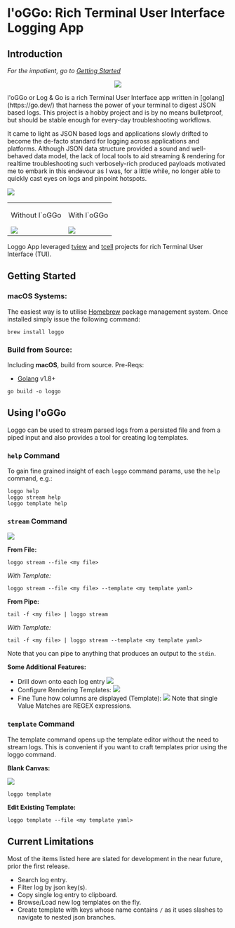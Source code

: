 # l'oGGo: Rich Terminal User Interface Logging App

## Introduction

*For the impatient, go to [Getting Started](#getting-started)*
<p align="center">
<img src="img/loggo_sm.png">
</p>
l'oGGo or Log & Go is a rich Terminal User Interface app written in [golang](https://go.dev/) that harness the
power of your terminal to digest JSON based logs. This project is a hobby project
and is by no means bulletproof, but should be stable enough for every-day
troubleshooting workflows.

It came to light as JSON based logs and applications slowly drifted 
to become the de-facto standard for logging across applications and platforms. Although JSON data
structure provided a sound and well-behaved data model, the lack of local tools
to aid streaming & rendering for realtime troubleshooting such verbosely-rich 
produced payloads motivated me to embark in this endevour as I was, for a little
while, no longer able to quickly cast eyes on logs and pinpoint hotspots.

<img src="img/compare.png">
<table>
<tr>
<td>
<p>Without l`oGGo</p>
<img src="mov/term.gif">
</td>
<td>
<p>With l`oGGo</p>
<img src="mov/loggo.gif">
</td>
</tr>
</table>

Loggo App leveraged [tview](https://github.com/rivo/tview/) and [tcell](https://github.com/gdamore/tcell) projects for rich Terminal User 
Interface (TUI).

## Getting Started

### macOS Systems:
The easiest way is to utilise [Homebrew](https://brew.sh/) package management system. Once 
installed simply issue the following command:

````
brew install loggo
````

### Build from Source:
Including **macOS**, build from source. 
Pre-Reqs:
- [Golang](https://go.dev/) v1.8+

````
go build -o loggo
````

## Using l'oGGo

Loggo can be used to stream parsed logs from a persisted file and from a 
piped input and also provides a tool for creating log templates.

### `help` Command

To gain fine grained insight of each `loggo` command params, use
the `help` command, e.g.:
````
loggo help
loggo stream help
loggo template help
````

### `stream` Command

![](img/loggo_log.png)

**From File:**
````
loggo stream --file <my file>
````
*With Template:*
````
loggo stream --file <my file> --template <my template yaml>
````

**From Pipe:**
````
tail -f <my file> | loggo stream
````
*With Template:*
````
tail -f <my file> | loggo stream --template <my template yaml>
````

Note that you can pipe to anything that produces an output to the `stdin`.

**Some Additional Features:**
- Drill down onto each log entry
![](img/log_entry.png)
- Configure Rendering Templates:
![](img/render_template.png)
- Fine Tune how columns are displayed (Template):
![](img/how_to_display.png)
    Note that single Value Matches are REGEX expressions.

### `template` Command
The template command opens up the template editor without the
need to stream logs. This is convenient if you want to craft
templates prior using the loggo command.

**Blank Canvas:**

![](mov/template.gif)
````
loggo template
````

**Edit Existing Template:**
````
loggo template --file <my template yaml>
````


## Current Limitations

Most of the items listed here are slated for development in the near future,
prior the first release.
- Search log entry.
- Filter log by json key(s).
- Copy single log entry to clipboard.
- Browse/Load new log templates on the fly.
- Create template with keys whose name contains `/` as it uses slashes to navigate to nested json branches.
